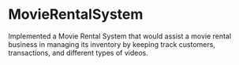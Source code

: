 # MovieRentalSystem
Implemented a Movie Rental System that would assist a movie rental business in managing its inventory by keeping track customers, transactions, and different types of videos.
